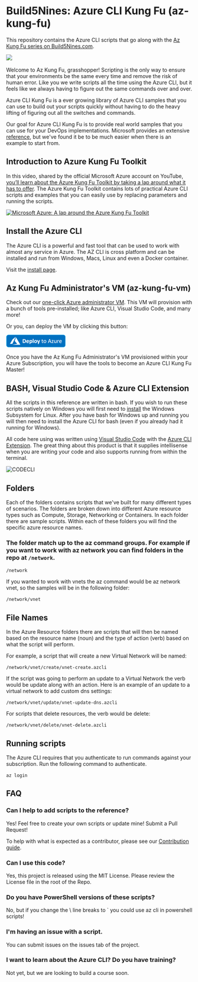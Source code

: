 # Build5Nines: Azure CLI Kung Fu (az-kung-fu)

This repository contains the Azure CLI scripts that go along with the [Az Kung Fu series on Build5Nines.com](http://azkungfu.io).

<a href="http://azkungfu.io"><img src="https://i2.wp.com/build5nines.com/wp-content/uploads/2020/01/Azure-CLI-KungFu-Featured_Image.jpg?resize=270%2C181&ssl=1"/></a>

Welcome to Az Kung Fu, grasshopper! Scripting is the only way to ensure that your environments be the same every time and remove the risk of human error. Like you we write scripts all the time using the Azure CLI, but it feels like we always having to figure out the same commands over and over.

Azure CLI Kung Fu is a ever growing library of Azure CLI samples that you can use to build out your scripts quickly without having to do the heavy lifting of figuring out all the switches and commands.

Our goal for Azure CLI Kung Fu is to provide real world samples that you can use for your DevOps implementations. Microsoft provides an extensive [reference](https://docs.microsoft.com/en-us/cli/azure/reference-index?view=azure-cli-latest), but we've found it be to be much easier when there is an example to start from.

## Introduction to Azure Kung Fu Toolkit

In this video, shared by the official Microsoft Azure account on YouTube, [you’ll learn about the Azure Kung Fu Toolkit by taking a lap around what it has to offer](https://youtu.be/k9eQ8p2BoYU). The Azure Kung Fu Toolkit contains lots of practical Azure CLI scripts and examples that you can easily use by replacing parameters and running the scripts.

[![Microsoft Azure: A lap around the Azure Kung Fu Toolkit](https://img.youtube.com/vi/k9eQ8p2BoYU/0.jpg)](https://youtu.be/k9eQ8p2BoYU)

## Install the Azure CLI

The Azure CLI is a powerful and fast tool that can be used to work with almost any service in Azure. The AZ CLI is cross platform and can be installed and run from Windows, Macs, Linux and even a Docker container.

Visit the [install page](https://docs.microsoft.com/en-us/cli/azure/install-azure-cli?view=azure-cli-latest).

## Az Kung Fu Administrator's VM (az-kung-fu-vm)

Check out our [one-click Azure administrator VM](https://github.com/Build5Nines/az-kung-fu-vm). This VM will provision with a bunch of tools pre-installed; like Azure CLI, Visual Studio Code, and many more!

Or you, can deploy the VM by clicking this button:

<a href="https://portal.azure.com/#create/Microsoft.Template/uri/https%3A%2F%2Fraw.githubusercontent.com%2FBuild5Nines%2Faz-kung-fu-vm%2Fmaster%2Fazure-deploy.json" target="_blank">
    <img src="https://github.com/Build5Nines/az-kung-fu-vm/raw/master/media/Deploy-to-Azure-button.png"/>
</a>

Once you have the Az Kung Fu Administrator's VM provisioned within your Azure Subscription, you will have the tools to become an Azure CLI Kung Fu Master!

## BASH, Visual Studio Code &amp; Azure CLI Extension

All the scripts in this reference are written in bash.  If you wish to run these scripts natively on Windows you will first need to [install](https://docs.microsoft.com/en-us/windows/wsl/install-win10) the Windows Subsystem for Linux.  After you have bash for Windows up and running you will then need to install the Azure CLI for bash (even if you already had it running for Windows).  

All code here using was written using [Visual Studio Code](https://code.visualstudio.com/) with the [Azure CLI Extension](https://marketplace.visualstudio.com/items?itemName=ms-vscode.azurecli). The great thing about this product is that it supplies intellisense when you are writing your code and also supports running from within the terminal.

![CODECLI](https://github.com/Microsoft/vscode-azurecli/raw/master/images/in_action.gif)

## Folders

Each of the folders contains scripts that we've built for many different types of scenarios.  The folders are broken down into different Azure resource types such as Compute, Storage, Networking or Containers.  In each folder there are sample scripts.  Within each of these folders you will find the specific azure resource names.

### The folder match up to the az command groups. For example if you want to work with az network you can find folders in the repo at `/network`.

```
/network
```

If you wanted to work with vnets the az command would be az network vnet, so the samples will be in the following folder:

```
/network/vnet
```

## File Names

In the Azure Resource folders there are scripts that will then be named based on the resource name (noun) and the type of action (verb) based on what the script will perform.

For example, a script that will create a new Virtual Network will be named:

```
/network/vnet/create/vnet-create.azcli
```

If the script was going to perform an update to a Virtual Network the verb would be update along with an action.  Here is an example of an update to a virtual network to add custom dns settings:

```
/network/vnet/update/vnet-update-dns.azcli
```

For scripts that delete resources, the verb would be delete:

```
/network/vnet/delete/vnet-delete.azcli
```

## Running scripts

The Azure CLI requires that you authenticate to run commands against your subscription.  Run the following command to authenticate.

```
az login
```

## FAQ

### Can I help to add scripts to the reference?

Yes!  Feel free to create your own scripts or update mine!  Submit a Pull Request!

To help with what is expected as a contributor, please see our [Contribution guide](CONTRIBUTE.md).

### Can I use this code?

Yes, this project is released using the MIT License.  Please review the License file in the root of the Repo.

### Do you have PowerShell versions of these scripts?

No, but if you change the \ line breaks to ` you could use az cli in powershell scripts!

### I'm having an issue with a script.

You can submit issues on the issues tab of the project.

### I want to learn about the Azure CLI?  Do you have training?

Not yet, but we are looking to build a course soon.
